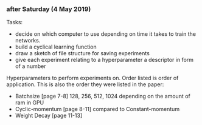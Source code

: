 ### after Saturday (4 May 2019)

Tasks:
* decide on which computer to use depending on time it takes to train the networks. 
* build a cyclical learning function 
* draw a sketch of file structure for saving experiments 
* give each experiment relating to a hyperparameter a descriptor in form of a number 

Hyperparameters to perform experiments on. Order listed is order of application. This is also the order they were listed in the paper:
* Batchsize       [page 7-8]   128, 256, 512, 1024 depending on the amount of ram in GPU 
* Cyclic-momentum [page 8-11]  compared to Constant-momentum 
* Weight Decay    [page 11-13]

